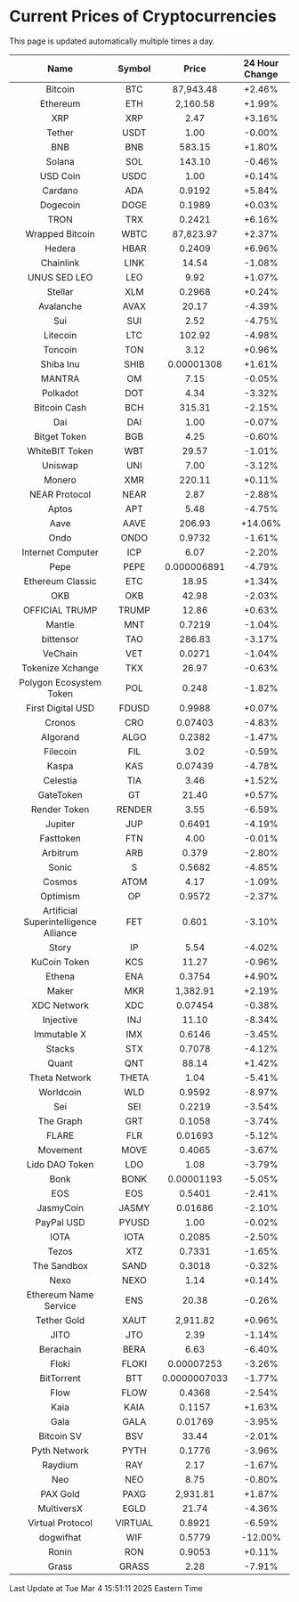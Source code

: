# Current Prices of Cryptocurrencies
This page is updated automatically multiple times a day.

| Name | Symbol | Price | 24 Hour Change |
| :---: |:---:| :---: | :---: |
| Bitcoin | BTC | 87,943.48 | +2.46% |
| Ethereum | ETH | 2,160.58 | +1.99% |
| XRP | XRP | 2.47 | +3.16% |
| Tether | USDT | 1.00 | -0.00% |
| BNB | BNB | 583.15 | +1.80% |
| Solana | SOL | 143.10 | -0.46% |
| USD Coin | USDC | 1.00 | +0.14% |
| Cardano | ADA | 0.9192 | +5.84% |
| Dogecoin | DOGE | 0.1989 | +0.03% |
| TRON | TRX | 0.2421 | +6.16% |
| Wrapped Bitcoin | WBTC | 87,823.97 | +2.37% |
| Hedera | HBAR | 0.2409 | +6.96% |
| Chainlink | LINK | 14.54 | -1.08% |
| UNUS SED LEO | LEO | 9.92 | +1.07% |
| Stellar | XLM | 0.2968 | +0.24% |
| Avalanche | AVAX | 20.17 | -4.39% |
| Sui | SUI | 2.52 | -4.75% |
| Litecoin | LTC | 102.92 | -4.98% |
| Toncoin | TON | 3.12 | +0.96% |
| Shiba Inu | SHIB | 0.00001308 | +1.61% |
| MANTRA | OM | 7.15 | -0.05% |
| Polkadot | DOT | 4.34 | -3.32% |
| Bitcoin Cash | BCH | 315.31 | -2.15% |
| Dai | DAI | 1.00 | -0.07% |
| Bitget Token | BGB | 4.25 | -0.60% |
| WhiteBIT Token | WBT | 29.57 | -1.01% |
| Uniswap | UNI | 7.00 | -3.12% |
| Monero | XMR | 220.11 | +0.11% |
| NEAR Protocol | NEAR | 2.87 | -2.88% |
| Aptos | APT | 5.48 | -4.75% |
| Aave | AAVE | 206.93 | +14.06% |
| Ondo | ONDO | 0.9732 | -1.61% |
| Internet Computer | ICP | 6.07 | -2.20% |
| Pepe | PEPE | 0.000006891 | -4.79% |
| Ethereum Classic | ETC | 18.95 | +1.34% |
| OKB | OKB | 42.98 | -2.03% |
| OFFICIAL TRUMP | TRUMP | 12.86 | +0.63% |
| Mantle | MNT | 0.7219 | -1.04% |
| bittensor | TAO | 286.83 | -3.17% |
| VeChain | VET | 0.0271 | -1.04% |
| Tokenize Xchange | TKX | 26.97 | -0.63% |
| Polygon Ecosystem Token | POL | 0.248 | -1.82% |
| First Digital USD | FDUSD | 0.9988 | +0.07% |
| Cronos | CRO | 0.07403 | -4.83% |
| Algorand | ALGO | 0.2382 | -1.47% |
| Filecoin | FIL | 3.02 | -0.59% |
| Kaspa | KAS | 0.07439 | -4.78% |
| Celestia | TIA | 3.46 | +1.52% |
| GateToken | GT | 21.40 | +0.57% |
| Render Token | RENDER | 3.55 | -6.59% |
| Jupiter | JUP | 0.6491 | -4.19% |
| Fasttoken | FTN | 4.00 | -0.01% |
| Arbitrum | ARB | 0.379 | -2.80% |
| Sonic | S | 0.5682 | -4.85% |
| Cosmos | ATOM | 4.17 | -1.09% |
| Optimism | OP | 0.9572 | -2.37% |
| Artificial Superintelligence Alliance | FET | 0.601 | -3.10% |
| Story | IP | 5.54 | -4.02% |
| KuCoin Token | KCS | 11.27 | -0.96% |
| Ethena | ENA | 0.3754 | +4.90% |
| Maker | MKR | 1,382.91 | +2.19% |
| XDC Network | XDC | 0.07454 | -0.38% |
| Injective | INJ | 11.10 | -8.34% |
| Immutable X | IMX | 0.6146 | -3.45% |
| Stacks | STX | 0.7078 | -4.12% |
| Quant | QNT | 88.14 | +1.42% |
| Theta Network | THETA | 1.04 | -5.41% |
| Worldcoin | WLD | 0.9592 | -8.97% |
| Sei | SEI | 0.2219 | -3.54% |
| The Graph | GRT | 0.1058 | -3.74% |
| FLARE | FLR | 0.01693 | -5.12% |
| Movement | MOVE | 0.4065 | -3.67% |
| Lido DAO Token | LDO | 1.08 | -3.79% |
| Bonk | BONK | 0.00001193 | -5.05% |
| EOS | EOS | 0.5401 | -2.41% |
| JasmyCoin | JASMY | 0.01686 | -2.10% |
| PayPal USD | PYUSD | 1.00 | -0.02% |
| IOTA | IOTA | 0.2085 | -2.50% |
| Tezos | XTZ | 0.7331 | -1.65% |
| The Sandbox | SAND | 0.3018 | -0.32% |
| Nexo | NEXO | 1.14 | +0.14% |
| Ethereum Name Service | ENS | 20.38 | -0.26% |
| Tether Gold | XAUT | 2,911.82 | +0.96% |
| JITO | JTO | 2.39 | -1.14% |
| Berachain | BERA | 6.63 | -6.40% |
| Floki | FLOKI | 0.00007253 | -3.26% |
| BitTorrent | BTT | 0.0000007033 | -1.77% |
| Flow | FLOW | 0.4368 | -2.54% |
| Kaia | KAIA | 0.1157 | +1.63% |
| Gala | GALA | 0.01769 | -3.95% |
| Bitcoin SV | BSV | 33.44 | -2.01% |
| Pyth Network | PYTH | 0.1776 | -3.96% |
| Raydium | RAY | 2.17 | -1.67% |
| Neo | NEO | 8.75 | -0.80% |
| PAX Gold | PAXG | 2,931.81 | +1.87% |
| MultiversX | EGLD | 21.74 | -4.36% |
| Virtual Protocol | VIRTUAL | 0.8921 | -6.59% |
| dogwifhat | WIF | 0.5779 | -12.00% |
| Ronin | RON | 0.9053 | +0.11% |
| Grass | GRASS | 2.28 | -7.91% |

Last Update at Tue Mar  4 15:51:11 2025 Eastern Time